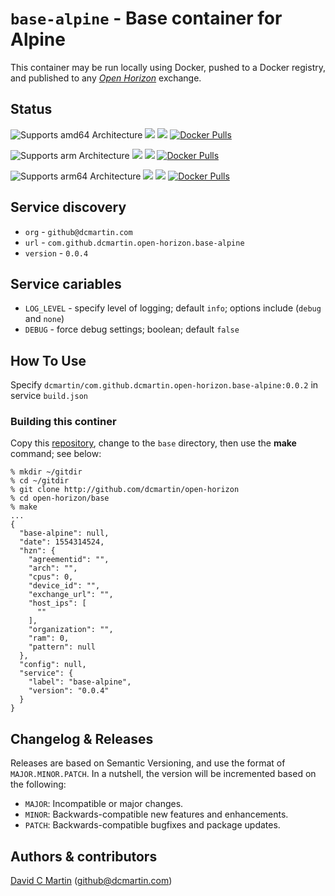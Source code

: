 # `base-alpine` - Base container for Alpine

This container may be run locally using Docker, pushed to a Docker registry, and published to any [_Open Horizon_][open-horizon] exchange.

## Status

![Supports amd64 Architecture][amd64-shield]
[![](https://images.microbadger.com/badges/image/dcmartin/amd64_com.github.dcmartin.open-horizon.base-alpine.svg)](https://microbadger.com/images/dcmartin/amd64_com.github.dcmartin.open-horizon.base-alpine "Get your own image badge on microbadger.com")
[![](https://images.microbadger.com/badges/version/dcmartin/amd64_com.github.dcmartin.open-horizon.base-alpine.svg)](https://microbadger.com/images/dcmartin/amd64_com.github.dcmartin.open-horizon.base-alpine "Get your own version badge on microbadger.com")
[![Docker Pulls][pulls-amd64]][docker-amd64]

[docker-amd64]: https://hub.docker.com/r/dcmartin/amd64_com.github.dcmartin.open-horizon.base-alpine
[pulls-amd64]: https://img.shields.io/docker/pulls/dcmartin/amd64_com.github.dcmartin.open-horizon.base-alpine.svg

![Supports arm Architecture][arm-shield]
[![](https://images.microbadger.com/badges/image/dcmartin/arm_com.github.dcmartin.open-horizon.base-alpine.svg)](https://microbadger.com/images/dcmartin/arm_com.github.dcmartin.open-horizon.base-alpine "Get your own image badge on microbadger.com")
[![](https://images.microbadger.com/badges/version/dcmartin/arm_com.github.dcmartin.open-horizon.base-alpine.svg)](https://microbadger.com/images/dcmartin/arm_com.github.dcmartin.open-horizon.base-alpine "Get your own version badge on microbadger.com")
[![Docker Pulls][pulls-arm]][docker-arm]

[docker-arm]: https://hub.docker.com/r/dcmartin/arm_com.github.dcmartin.open-horizon.base-alpine
[pulls-arm]: https://img.shields.io/docker/pulls/dcmartin/arm_com.github.dcmartin.open-horizon.base-alpine.svg

![Supports arm64 Architecture][arm64-shield]
[![](https://images.microbadger.com/badges/image/dcmartin/arm64_com.github.dcmartin.open-horizon.base-alpine.svg)](https://microbadger.com/images/dcmartin/arm64_com.github.dcmartin.open-horizon.base-alpine "Get your own image badge on microbadger.com")
[![](https://images.microbadger.com/badges/version/dcmartin/arm64_com.github.dcmartin.open-horizon.base-alpine.svg)](https://microbadger.com/images/dcmartin/arm64_com.github.dcmartin.open-horizon.base-alpine "Get your own version badge on microbadger.com")
[![Docker Pulls][pulls-arm64]][docker-arm64]

[docker-arm64]: https://hub.docker.com/r/dcmartin/arm64_com.github.dcmartin.open-horizon.base-alpine
[pulls-arm64]: https://img.shields.io/docker/pulls/dcmartin/arm64_com.github.dcmartin.open-horizon.base-alpine.svg

[arm64-shield]: https://img.shields.io/badge/arm64-yes-green.svg
[amd64-shield]: https://img.shields.io/badge/amd64-yes-green.svg
[arm-shield]: https://img.shields.io/badge/arm-yes-green.svg

## Service discovery

+ `org` - `github@dcmartin.com`
+ `url` - `com.github.dcmartin.open-horizon.base-alpine`
+ `version` - `0.0.4`

## Service cariables

+ `LOG_LEVEL` - specify level of logging; default `info`; options include (`debug` and `none`)
+ `DEBUG` - force debug settings; boolean; default `false`

## How To Use

Specify `dcmartin/com.github.dcmartin.open-horizon.base-alpine:0.0.2` in service `build.json`

### Building this continer

Copy this [repository][repository], change to the `base` directory, then use the **make** command; see below:

```
% mkdir ~/gitdir
% cd ~/gitdir
% git clone http://github.com/dcmartin/open-horizon
% cd open-horizon/base
% make
...
{
  "base-alpine": null,
  "date": 1554314524,
  "hzn": {
    "agreementid": "",
    "arch": "",
    "cpus": 0,
    "device_id": "",
    "exchange_url": "",
    "host_ips": [
      ""
    ],
    "organization": "",
    "ram": 0,
    "pattern": null
  },
  "config": null,
  "service": {
    "label": "base-alpine",
    "version": "0.0.4"
  }
}
```

## Changelog & Releases

Releases are based on Semantic Versioning, and use the format
of ``MAJOR.MINOR.PATCH``. In a nutshell, the version will be incremented
based on the following:

- ``MAJOR``: Incompatible or major changes.
- ``MINOR``: Backwards-compatible new features and enhancements.
- ``PATCH``: Backwards-compatible bugfixes and package updates.

## Authors & contributors

[David C Martin][dcmartin] (github@dcmartin.com)


[dcmartin]: https://github.com/dcmartin
[issue]: https://github.com/dcmartin/open-horizon/issues
[macos-install]: http://pkg.bluehorizon.network/macos
[open-horizon]: http://github.com/open-horizon/
[repository]: https://github.com/dcmartin/open-horizon
[setup]: ../setup/README.md
